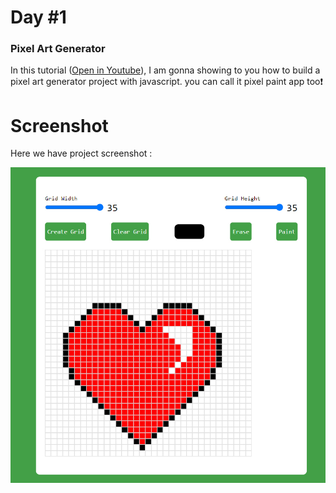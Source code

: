 # Day #1

### Pixel Art Generator
In this tutorial ([Open in Youtube](https://youtu.be/mOkOTF1moZ0)), I am gonna showing to you how to build a pixel art generator project with javascript. you can call it pixel paint app too❗️

# Screenshot
Here we have project screenshot :

![screenshot](screenshot.jpg)